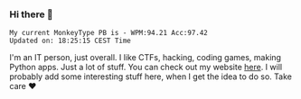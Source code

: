 ### Hi there 👋
<!-- PB START -->
```
My current MonkeyType PB is - WPM:94.21 Acc:97.42
Updated on: 18:25:15 CEST Time
```
<!-- PB END -->
I'm an IT person, just overall. I like CTFs, hacking, coding games, making Python apps. Just a lot of stuff.
You can check out my website [here](https://skill3472.github.io/).
I will probably add some interesting stuff here, when I get the idea to do so. Take care ❤️
